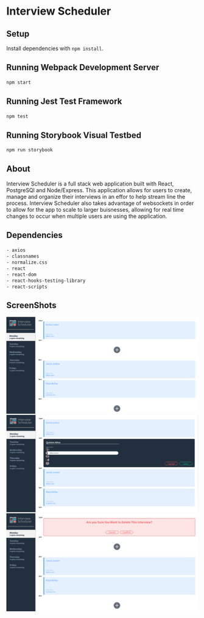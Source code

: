 # Interview Scheduler

## Setup

Install dependencies with `npm install`.

## Running Webpack Development Server

```sh
npm start
```

## Running Jest Test Framework

```sh
npm test
```

## Running Storybook Visual Testbed

```sh
npm run storybook
```

## About

Interview Scheduler is a full stack web application built with React, PostgreSQl and Node/Express. This application allows for users to create, manage and organize their interviews in an effor to help stream line the process. Interview Scheduler also takes advantage of websockets in order to allow for the app to scale to larger buisnesses, allowing for real time changes to occur when multiple users are using the application.

## Dependencies

    - axios
    - classnames
    - normalize.css
    - react
    - react-dom
    - react-hooks-testing-library
    - react-scripts

## ScreenShots
!["Scheduler Home Page"](https://github.com/QuinAiton/Interview-Schedualer/blob/master/docs/Interview-Home.png?raw=true)
!["Creating Interview"](https://github.com/QuinAiton/Interview-Schedualer/blob/master/docs/Interview-Add.png?raw=true)
!["Removing Interview"](https://github.com/QuinAiton/Interview-Schedualer/blob/master/docs/Interview-Delete.png?raw=true)
